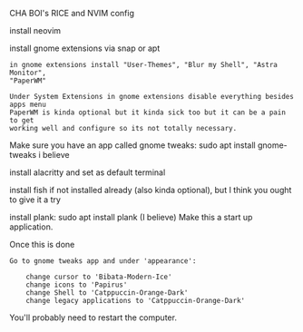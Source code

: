 CHA BOI's RICE and NVIM config

install neovim 

install gnome extensions via snap or apt

    in gnome extensions install "User-Themes", "Blur my Shell", "Astra Monitor", 
    "PaperWM"

    Under System Extensions in gnome extensions disable everything besides apps menu    
    PaperWM is kinda optional but it kinda sick too but it can be a pain to get 
    working well and configure so its not totally necessary.

Make sure you have an app called gnome tweaks: sudo apt install gnome-tweaks i 
believe

install alacritty and set as default terminal

install fish if not installed already (also kinda optional), but I think you ought 
to give it a try

install plank: sudo apt install plank (I believe)
    Make this a start up application.

Once this is done
    
    Go to gnome tweaks app and under 'appearance':
        
        change cursor to 'Bibata-Modern-Ice'
        change icons to 'Papirus'
        change Shell to 'Catppuccin-Orange-Dark'
        change legacy applications to 'Catppuccin-Orange-Dark'

You'll probably need to restart the computer.

